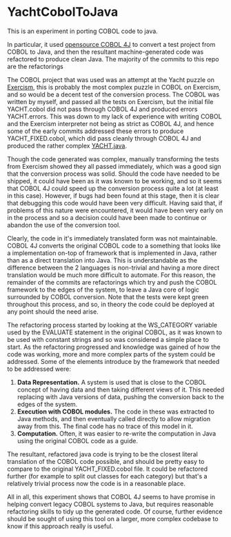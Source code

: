 # YachtCobolToJava

This is an experiment in porting COBOL code to java.

In particular, it used [opensource COBOL 4J](https://github.com/opensourcecobol/opensourcecobol4j) to convert a test project from COBOL to Java, and then the resultant machine-generated code was refactored to produce clean Java. The majority of the commits to this repo are the refactorings

The COBOL project that was used was an attempt at the Yacht puzzle on [Exercism](https://exercism.org/), this is probably the most complex puzzle in COBOL on Exercism, and so would be a decent test of the conversion process. The COBOL was written by myself, and passed all the tests on Exercism, but the initial file YACHT.cobol did not pass through COBOL 4J and produced errors YACHT.errors. This was down to my lack of experience with writing COBOL and the Exercism interpreter not being as strict as COBOL 4J, and hence some of the early commits addressed these errors to produce YACHT_FIXED.cobol, which did pass cleanly through COBOL 4J and produced the rather complex [YACHT.java](https://github.com/ihaworth/YachtCobolToJava/blob/084d1651b6bdcba100bb500747de97a639c39e2e/src/YACHT.java).

Though the code generated was complex, manually transforming the tests from Exercism showed they all passed immediately, which was a good sign that the conversion process was solid. Should the code have needed to be shipped, it could have been as it was known to be working, and so it seems that COBOL 4J could speed up the conversion process quite a lot (at least in this case). However, if bugs had been found at this stage, then it is clear that debugging this code would have been very difficult. Having said that, if problems of this nature were encountered, it would have been very early on in the process and so a decision could have been made to continue or abandon the use of the conversion tool.

Clearly, the code in it's immediately translated form was not maintainable. COBOL 4J converts the original COBOL code to a something that looks like a implementation on-top of framework that is implemented in Java, rather than as a direct translation into Java. This is understandable as the difference between the 2 languages is non-trivial and having a more direct translation would be much more difficult to automate. For this reason, the remainder of the commits are refactorings which try and push the COBOL framework to the edges of the system, to leave a Java core of logic surrounded by COBOL conversion. Note that the tests were kept green throughout this process, and so, in theory the code could be deployed at any point should the need arise.

The refactoring process started by looking at the WS_CATEGORY variable used by the EVALUATE statement in the original COBOL, as it was known to be used with constant strings and so was considered a simple place to start. As the refactoring progressed and knowledge was gained of how the code was working, more and more complex parts of the system could be addressed. Some of the elements introduce by the framework that needed to be addressed were:

1. **Data Representation.** A system is used that is close to the COBOL concept of having data and then taking different views of it. This needed replacing with Java versions of data, pushing the conversion back to the edges of the system.
2. **Execution with COBOL modules.** The code in these was extracted to Java methods, and then eventually called directly to allow migration away from this. The final code has no trace of this model in it.
3. **Computation.** Often, it was easier to re-write the computation in Java using the original COBOL code as a guide.

The resultant, refactored java code is trying to be the closest literal translation of the COBOL code possible, and should be pretty easy to compare to the original YACHT_FIXED.cobol file. It could be refactored further (for example to split out classes for each category) but that's a relatively trivial process now the code is in a reasonable place.

All in all, this experiment shows that COBOL 4J seems to have promise in helping convert legacy COBOL systems to Java, but requires reasonable refactoring skills to tidy up the generated code. Of course, further evidence should be sought of using this tool on a larger, more complex codebase to know if this approach really is useful.
